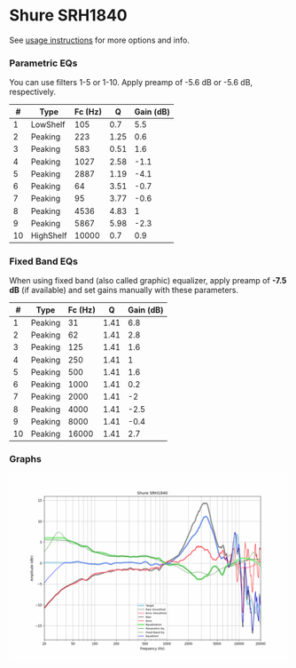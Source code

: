 # Shure SRH1840
See [usage instructions](https://github.com/jaakkopasanen/AutoEq#usage) for more options and info.

### Parametric EQs
You can use filters 1-5 or 1-10. Apply preamp of -5.6 dB or -5.6 dB, respectively.

|   # | Type      |   Fc (Hz) |    Q |   Gain (dB) |
|-----|-----------|-----------|------|-------------|
|   1 | LowShelf  |       105 | 0.7  |         5.5 |
|   2 | Peaking   |       223 | 1.25 |         0.6 |
|   3 | Peaking   |       583 | 0.51 |         1.6 |
|   4 | Peaking   |      1027 | 2.58 |        -1.1 |
|   5 | Peaking   |      2887 | 1.19 |        -4.1 |
|   6 | Peaking   |        64 | 3.51 |        -0.7 |
|   7 | Peaking   |        95 | 3.77 |        -0.6 |
|   8 | Peaking   |      4536 | 4.83 |         1   |
|   9 | Peaking   |      5867 | 5.98 |        -2.3 |
|  10 | HighShelf |     10000 | 0.7  |         0.9 |

### Fixed Band EQs
When using fixed band (also called graphic) equalizer, apply preamp of **-7.5 dB** (if available) and set gains manually with these parameters.

|   # | Type    |   Fc (Hz) |    Q |   Gain (dB) |
|-----|---------|-----------|------|-------------|
|   1 | Peaking |        31 | 1.41 |         6.8 |
|   2 | Peaking |        62 | 1.41 |         2.8 |
|   3 | Peaking |       125 | 1.41 |         1.6 |
|   4 | Peaking |       250 | 1.41 |         1   |
|   5 | Peaking |       500 | 1.41 |         1.6 |
|   6 | Peaking |      1000 | 1.41 |         0.2 |
|   7 | Peaking |      2000 | 1.41 |        -2   |
|   8 | Peaking |      4000 | 1.41 |        -2.5 |
|   9 | Peaking |      8000 | 1.41 |        -0.4 |
|  10 | Peaking |     16000 | 1.41 |         2.7 |

### Graphs
![](./Shure%20SRH1840.png)
